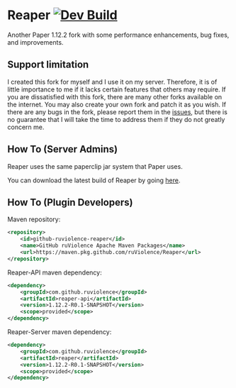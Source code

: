 # Reaper [![Dev Build](https://github.com/ruViolence/Reaper/actions/workflows/dev-build.yml/badge.svg)](https://github.com/ruViolence/Reaper/actions/workflows/dev-build.yml)

Another Paper 1.12.2 fork with some performance enhancements, bug fixes, and improvements.

## Support limitation

I created this fork for myself and I use it on my server.
Therefore, it is of little importance to me if it lacks certain features that others may require.
If you are dissatisfied with this fork, there are many other forks available on the internet.
You may also create your own fork and patch it as you wish.
If there are any bugs in the fork, please report them in the [issues](https://github.com/ruViolence/Reaper/issues),
but there is no guarantee that I will take the time to address them if they do not greatly concern me.

## How To (Server Admins)

Reaper uses the same paperclip jar system that Paper uses.

You can download the latest build of Reaper by going [here](https://github.com/ruViolence/Reaper/releases/latest).

## How To (Plugin Developers)

Maven repository:
```xml
<repository>
    <id>github-ruviolence-reaper</id>
    <name>GitHub ruViolence Apache Maven Packages</name>
    <url>https://maven.pkg.github.com/ruViolence/Reaper</url>
</repository>
```

Reaper-API maven dependency:
```xml
<dependency>
    <groupId>com.github.ruviolence</groupId>
    <artifactId>reaper-api</artifactId>
    <version>1.12.2-R0.1-SNAPSHOT</version>
    <scope>provided</scope>
</dependency>
```

Reaper-Server maven dependency:
```xml
<dependency>
    <groupId>com.github.ruviolence</groupId>
    <artifactId>reaper</artifactId>
    <version>1.12.2-R0.1-SNAPSHOT</version>
    <scope>provided</scope>
</dependency>
```